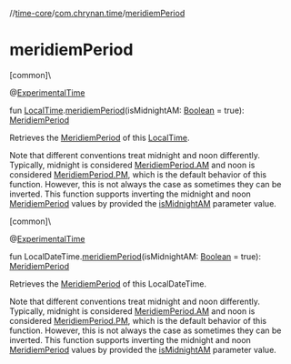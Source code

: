 //[time-core](../../index.md)/[com.chrynan.time](index.md)/[meridiemPeriod](meridiem-period.md)

# meridiemPeriod

[common]\

@[ExperimentalTime](https://kotlinlang.org/api/latest/jvm/stdlib/kotlin.time/-experimental-time/index.html)

fun [LocalTime](-local-time/index.md).[meridiemPeriod](meridiem-period.md)(isMidnightAM: [Boolean](https://kotlinlang.org/api/latest/jvm/stdlib/kotlin/-boolean/index.html) = true): [MeridiemPeriod](-meridiem-period/index.md)

Retrieves the [MeridiemPeriod](-meridiem-period/index.md) of this [LocalTime](-local-time/index.md).

Note that different conventions treat midnight and noon differently. Typically, midnight is considered [MeridiemPeriod.AM](-meridiem-period/-a-m/index.md) and noon is considered [MeridiemPeriod.PM](-meridiem-period/-p-m/index.md), which is the default behavior of this function. However, this is not always the case as sometimes they can be inverted. This function supports inverting the midnight and noon [MeridiemPeriod](-meridiem-period/index.md) values by provided the [isMidnightAM](meridiem-period.md) parameter value.

[common]\

@[ExperimentalTime](https://kotlinlang.org/api/latest/jvm/stdlib/kotlin.time/-experimental-time/index.html)

fun LocalDateTime.[meridiemPeriod](meridiem-period.md)(isMidnightAM: [Boolean](https://kotlinlang.org/api/latest/jvm/stdlib/kotlin/-boolean/index.html) = true): [MeridiemPeriod](-meridiem-period/index.md)

Retrieves the [MeridiemPeriod](-meridiem-period/index.md) of this LocalDateTime.

Note that different conventions treat midnight and noon differently. Typically, midnight is considered [MeridiemPeriod.AM](-meridiem-period/-a-m/index.md) and noon is considered [MeridiemPeriod.PM](-meridiem-period/-p-m/index.md), which is the default behavior of this function. However, this is not always the case as sometimes they can be inverted. This function supports inverting the midnight and noon [MeridiemPeriod](-meridiem-period/index.md) values by provided the [isMidnightAM](meridiem-period.md) parameter value.
